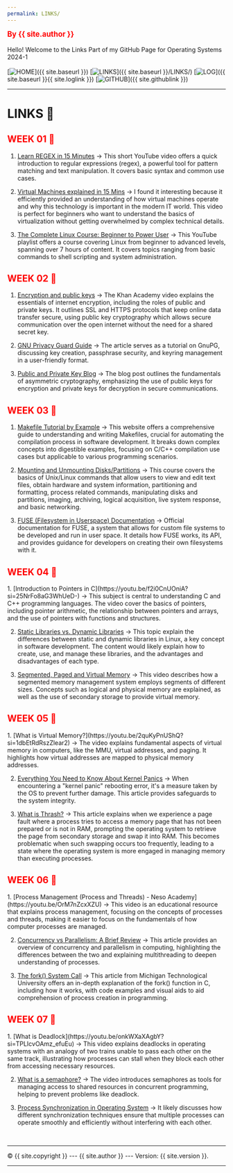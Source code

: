 ```yaml
---
permalink: LINKS/
---
```

<span style="color:red; font-weight:bold; font-size:larger;">By {{ site.author }}</span>
<br><br>
Hello! Welcome to the Links Part of my GitHub Page for Operating Systems 2024-1
<br><br>
[![HOME](https://img.shields.io/badge/-HOME-FADADD?style=flat&logoColor=black&colorA=FFFFFF)]({{ site.baseurl }})
[![LINKS](https://img.shields.io/badge/-LINKS-B2D8D8?style=flat&logoColor=black&colorA=FFFFFF)]({{ site.baseurl }}/LINKS/)
[![LOG](https://img.shields.io/badge/-LOG-D1C4E9?style=flat&logoColor=black&colorA=FFFFFF)]({{ site.baseurl }}{{ site.loglink }})
[![GITHUB](https://img.shields.io/badge/GitHub-F7CB9F?style=flat&logo=github&logoColor=black&colorA=FFFFFF)]({{ site.githublink }})
<br>
<hr>

# LINKS 🔗
<h2 style="color:red">WEEK 01 🚩</h2>

1. [Learn REGEX in 15 Minutes](https://youtu.be/bgBWp9EIlMM?si=q7scIbgPzmm0-tai)
-> This short YouTube video offers a quick introduction to regular expressions (regex), a powerful tool for pattern matching and text manipulation. It covers basic syntax and common use cases.

2. [Virtual Machines explained in 15 Mins](https://youtu.be/mQP0wqNT_DI?si=OMeU8yhdYTQdfnUp)
-> I found it interesting because it efficiently provided an understanding of how virtual machines operate and why this technology is important in the modern IT world. This video is perfect for beginners who want to understand the basics of virtualization without getting overwhelmed by complex technical details. 

3. [The Complete Linux Course: Beginner to Power User](https://youtu.be/wBp0Rb-ZJak?si=v1XGOpE1bsiMOtbr)
-> This YouTube playlist offers a course covering Linux from beginner to advanced levels, spanning over 7 hours of content. It covers topics ranging from basic commands to shell scripting and system administration.

<h2 style="color:red">WEEK 02 🚩</h2>

1. [Encryption and public keys](https://www.khanacademy.org/computing/code-org/computers-and-the-internet/internet-works/v/the-internet-encryption-and-public-keys)
-> The Khan Academy video explains the essentials of internet encryption, including the roles of public and private keys. It outlines SSL and HTTPS protocols that keep online data transfer secure, using public key cryptography which allows secure communication over the open internet without the need for a shared secret key.

2. [GNU Privacy Guard Guide](https://medium.com/kode-dan-kodean/belajar-memakai-gnu-privacy-guard-gnupg-gpg-3944e19dba91)
-> The article serves as a tutorial on GnuPG, discussing key creation, passphrase security, and keyring management in a user-friendly format.

3. [Public and Private Key Blog](https://www.preveil.com/blog/public-and-private-key/)
-> The blog post outlines the fundamentals of asymmetric cryptography, emphasizing the use of public keys for encryption and private keys for decryption in secure communications.

<h2 style="color:red">WEEK 03 🚩</h2>

1. [Makefile Tutorial by Example](https://makefiletutorial.com/)
-> This website offers a comprehensive guide to understanding and writing Makefiles, crucial for automating the compilation process in software development. It breaks down complex concepts into digestible examples, focusing on C/C++ compilation use cases but applicable to various programming scenarios.

2. [Mounting and Unmounting Disks/Partitions](https://youtu.be/F-a_BBAGfkE?si=Ao7QWAHwqAm9MpnS)
-> This course covers the basics of Unix/Linux commands that allow users to view and edit text files, obtain hardware and system information, partitioning and formatting, process related commands, manipulating disks and partitions, imaging, archiving, logical acquisition, live system response, and basic networking.

3. [FUSE (Filesystem in Userspace) Documentation](https://www.kernel.org/doc/html/latest/filesystems/fuse.html)
-> Official documentation for FUSE, a system that allows for custom file systems to be developed and run in user space. It details how FUSE works, its API, and provides guidance for developers on creating their own filesystems with it.

<h2 style="color:red">WEEK 04 🚩</h2>
1. [Introduction to Pointers in C](https://youtu.be/f2i0CnUOniA?si=25NrFo8aG3WhUeD-)
-> This subject is central to understanding C and C++ programming languages. The video cover the basics of pointers, including pointer arithmetic, the relationship between pointers and arrays, and the use of pointers with functions and structures.

2. [Static Libraries vs. Dynamic Libraries](https://medium.com/swlh/linux-basics-static-libraries-vs-dynamic-libraries-a7bcf8157779)
-> This topic explain the differences between static and dynamic libraries in Linux, a key concept in software development. The content would likely explain how to create, use, and manage these libraries, and the advantages and disadvantages of each type.

3. [Segmented, Paged and Virtual Memory](https://youtu.be/p9yZNLeOj4s?si=9XxIvUA0XhOEzQoK)
-> This video describes how a segmented memory management system employs segments of different sizes. Concepts such as logical and physical memory are explained, as well as the use of secondary storage to provide virtual memory. 

<h2 style="color:red">WEEK 05 🚩</h2>
1. [What is Virtual Memory?](https://youtu.be/2quKyPnUShQ?si=1dbEtRdRszZlear2)
-> The video explains fundamental aspects of virtual memory in computers, like the MMU, virtual addresses, and paging. It highlights how virtual addresses are mapped to physical memory addresses.

2. [Everything You Need to Know About Kernel Panics](https://www.makeuseof.com/tag/dont-panic-everything-you-need-to-know-about-kernel-panics/)
-> When encountering a "kernel panic" rebooting error, it's a measure taken by the OS to prevent further damage. This article provides safeguards to the system integrity.

3. [What is Thrash?](https://www.javatpoint.com/what-is-thrash#:~:text=Thrashing%20is%20when%20the%20page,to%20be%20reduced%20or%20negligible.)
-> This article explains when we experience a page fault where a process tries to access a memory page that has not been prepared or is not in RAM, prompting the operating system to retrieve the page from secondary storage and swap it into RAM. This becomes problematic when such swapping occurs too frequently, leading to a state where the operating system is more engaged in managing memory than executing processes. 

<h2 style="color:red">WEEK 06 🚩</h2>
1. [Process Management (Process and Threads) - Neso Academy](https://youtu.be/OrM7nZcxXZU)
-> This video is an educational resource that explains process management, focusing on the concepts of processes and threads, making it easier to focus on the fundamentals of how computer processes are managed.

2. [Concurrency vs Parallelism: A Brief Review](https://medium.com/@itIsMadhavan/concurrency-vs-parallelism-a-brief-review-b337c8dac350)
-> This article provides an overview of concurrency and parallelism in computing, highlighting the differences between the two and explaining multithreading to deepen understanding of processes.

3. [The fork() System Call](https://www.csl.mtu.edu/cs4411.ck/www/NOTES/process/fork/create.html)
-> This article from Michigan Technological University offers an in-depth explanation of the fork() function in C, including how it works, with code examples and visual aids to aid comprehension of process creation in programming.

<h2 style="color:red">WEEK 07 🚩</h2>
1. [What is Deadlock](https://youtu.be/onkWXaXAgbY?si=TPLIcvOAmz_efuEu)
-> This video explains deadlocks in operating systems with an analogy of two trains unable to pass each other on the same track, illustrating how processes can stall when they block each other from accessing necessary resources.

2. [What is a semaphore?](https://youtu.be/ukM_zzrIeXs?si=d9nfj2dnmeFF_nIt)
-> The video introduces semaphores as tools for managing access to shared resources in concurrent programming, helping to prevent problems like deadlock.

3. [Process Synchronization in Operating System](https://youtu.be/9Uw1HXy8f7w?si=YjTKAE04jA08p73d)
-> It likely discusses how different synchronization techniques ensure that multiple processes can operate smoothly and efficiently without interfering with each other.

<br>
<hr>

&copy; {{ site.copyright }} --- {{ site.author }} --- Version: {{ site.version }}.
<hr>
<br>
